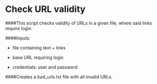 # Check URL validity

####This script checks validity of URLs in a given file, where said links require login.

####Inputs:

- file containing text + links

- base URL requiring login

- credentials: user and password

####Creates a bad_urls.txt file with all invalid URLs.
